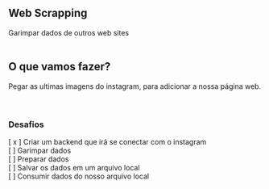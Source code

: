 ## Web Scrapping
Garimpar dados de outros web sites
<br><br>
## O que vamos fazer?
Pegar as ultimas imagens do instagram, para adicionar a nossa página web.
<br><br><br>
### Desafios
[ x ] Criar um backend que irá se conectar com o instagram <br>
[ ] Garimpar dados <br>
[ ] Preparar dados<br>
[ ] Salvar os dados em um arquivo local<br>
[ ] Consumir dados do nosso arquivo local<br>
